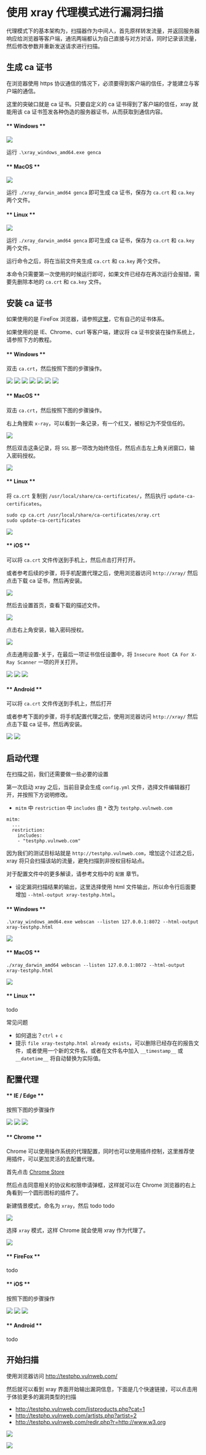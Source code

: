 # 使用 xray 代理模式进行漏洞扫描

代理模式下的基本架构为，扫描器作为中间人，首先原样转发流量，并返回服务器响应给浏览器等客户端，通讯两端都认为自己直接与对方对话，同时记录该流量，然后修改参数并重新发送请求进行扫描。

## 生成 ca 证书

在浏览器使用 https 协议通信的情况下，必须要得到客户端的信任，才能建立与客户端的通信。

这里的突破口就是 ca 证书。只要自定义的 ca 证书得到了客户端的信任，xray 就能用该 ca 证书签发各种伪造的服务器证书，从而获取到通信内容。

<!-- tabs:start -->

#### ** Windows **

![](../assets/tutorial/windows_genca.png)

运行 `.\xray_windows_amd64.exe genca`

#### ** MacOS **

![](../assets/tutorial/mac_genca.png)

运行 `./xray_darwin_amd64 genca` 即可生成 ca 证书，保存为 `ca.crt` 和 `ca.key` 两个文件。

#### ** Linux **

![](../assets/tutorial/linux_genca.png)

运行 `./xray_darwin_amd64 genca` 即可生成 ca 证书，保存为 `ca.crt` 和 `ca.key` 两个文件。

<!-- tabs:end -->

运行命令之后，将在当前文件夹生成 `ca.crt` 和 `ca.key` 两个文件。

本命令只需要第一次使用的时候运行即可，如果文件已经存在再次运行会报错，需要先删除本地的 `ca.crt` 和 `ca.key` 文件。

## 安装 ca 证书

如果使用的是 FireFox 浏览器，请参照[这里](https://wiki.wmtransfer.com/projects/webmoney/wiki/Installing_root_certificate_in_Mozilla_Firefox)，它有自己的证书体系。

如果使用的是 IE、Chrome、curl 等客户端，建议将 ca 证书安装在操作系统上，请参照下方的教程。

<!-- tabs:start -->

#### ** Windows **

双击 `ca.crt`，然后按照下图的步骤操作。

![](../assets/tutorial/windows_install_ca_1.png)
![](../assets/tutorial/windows_install_ca_2.png)
![](../assets/tutorial/windows_install_ca_3.png)
![](../assets/tutorial/windows_install_ca_4.png)
![](../assets/tutorial/windows_install_ca_5.png)
![](../assets/tutorial/windows_install_ca_6.png)
![](../assets/tutorial/windows_install_ca_7.png)

#### ** MacOS **

双击 `ca.crt`，然后按照下图的步骤操作。

右上角搜索 `x-ray`，可以看到一条记录，有一个红叉，被标记为不受信任的。

![](../assets/tutorial/mac_install_ca_1.png)

然后双击这条记录，将 `SSL` 那一项改为始终信任，然后点击左上角关闭窗口，输入密码授权。

![](../assets/tutorial/mac_install_ca_2.png)

#### ** Linux **

将 `ca.crt` 复制到 `/usr/local/share/ca-certificates/`，然后执行 `update-ca-certificates`。

```
sudo cp ca.crt /usr/local/share/ca-certificates/xray.crt
sudo update-ca-certificates
```

![](../assets/tutorial/linux_install_ca_1.png)

#### ** iOS **

可以将 `ca.crt` 文件传送到手机上，然后点击打开打开。

或者参考后续的步骤，将手机配置代理之后，使用浏览器访问 `http://xray/` 然后点击下载 ca 证书，然后再安装。

![](../assets/tutorial/ios_install_ca_1.png)

然后去设置首页，查看下载的描述文件。

![](../assets/tutorial/ios_install_ca_2.png)

点击右上角安装，输入密码授权。

![](../assets/tutorial/ios_install_ca_3.png)

点击通用设置-关于，在最后一项证书信任设置中，将 `Insecure Root CA For X-Ray Scanner` 一项的开关打开。

![](../assets/tutorial/ios_install_ca_4.png)
![](../assets/tutorial/ios_install_ca_5.png)
![](../assets/tutorial/ios_install_ca_6.png)

#### ** Android **

可以将 `ca.crt` 文件传送到手机上，然后打开

或者参考下面的步骤，将手机配置代理之后，使用浏览器访问 `http://xray/` 然后点击下载 ca 证书，然后再安装。

![](../assets/tutorial/android_install_ca_1.jpg)
![](../assets/tutorial/android_install_ca_2.jpg)

<!-- tabs:end -->

## 启动代理

在扫描之前，我们还需要做一些必要的设置

第一次启动 xray 之后，当前目录会生成 `config.yml` 文件，选择文件编辑器打开，并按照下方说明修改。

 - `mitm` 中 `restriction` 中 `includes` 由 `*` 改为 `testphp.vulnweb.com`

```
mitm:
  ...
  restriction:
    includes:
    - "testphp.vulnweb.com"
```

因为我们的测试目标站就是 `http://testphp.vulnweb.com`，增加这个过滤之后，xray 将只会扫描该站的流量，避免扫描到非授权目标站点。

对于配置文件中的更多解读，请参考文档中的 `配置` 章节。

 - 设定漏洞扫描结果的输出，这里选择使用 html 文件输出，所以命令行后面要增加 `--html-output xray-testphp.html`。

<!-- tabs:start -->

#### ** Windows **

```
.\xray_windows_amd64.exe webscan --listen 127.0.0.1:8072 --html-output xray-testphp.html
```

![](../assets/tutorial/windows_proxy_webscan_1.png)

#### ** MacOS **

```
./xray_darwin_amd64 webscan --listen 127.0.0.1:8072 --html-output xray-testphp.html
```

![](../assets/tutorial/mac_proxy_webscan_1.png)

#### ** Linux **

todo

<!-- tabs:end -->

常见问题

 - 如何退出？`ctrl` + `c`
 - 提示 `file xray-testphp.html already exists`，可以删除已经存在的报告文件，或者使用一个新的文件名，或者在文件名中加入 `__timestamp__` 或 `__datetime__` 将自动替换为实际值。

## 配置代理

<!-- tabs:start -->

#### ** IE / Edge **

按照下图的步骤操作

![](../assets/tutorial/ie_configure_proxy_1.png)
![](../assets/tutorial/ie_configure_proxy_2.png)
![](../assets/tutorial/ie_configure_proxy_3.png)

#### ** Chrome **

Chrome 可以使用操作系统的代理配置，同时也可以使用插件控制，这里推荐使用插件，可以更加灵活的去配置代理。

首先点击 [Chrome Store](https://chrome.google.com/webstore/detail/padekgcemlokbadohgkifijomclgjgif)

然后点击同意相关的协议和权限申请弹框，这样就可以在 Chrome 浏览器的右上角看到一个圆形图标的插件了。

新建情景模式，命名为 `xray`，然后 todo todo

![](../assets/tutorial/chrome_configure_proxy_1.png)

选择 `xray` 模式，这样 Chrome 就会使用 xray 作为代理了。

![](../assets/tutorial/chrome_configure_proxy_2.png)

#### ** FireFox **

todo

#### ** iOS **

按照下图的步骤操作

![](../assets/tutorial/ios_configure_proxy_1.png)
![](../assets/tutorial/ios_configure_proxy_2.png)
![](../assets/tutorial/ios_configure_proxy_3.png)

#### ** Android **

todo

<!-- tabs:end -->

## 开始扫描

使用浏览器访问 http://testphp.vulnweb.com/

然后就可以看到 xray 界面开始输出漏洞信息，下面是几个快速链接，可以点击用于体验更多的漏洞类型的扫描

 - http://testphp.vulnweb.com/listproducts.php?cat=1
 - http://testphp.vulnweb.com/artists.php?artist=2
 - http://testphp.vulnweb.com/redir.php?r=http://www.w3.org

![](../assets/tutorial/xray_proxy_scan_vuln_1.png)

![](../assets/tutorial/xray_proxy_scan_html_report_1.png)


